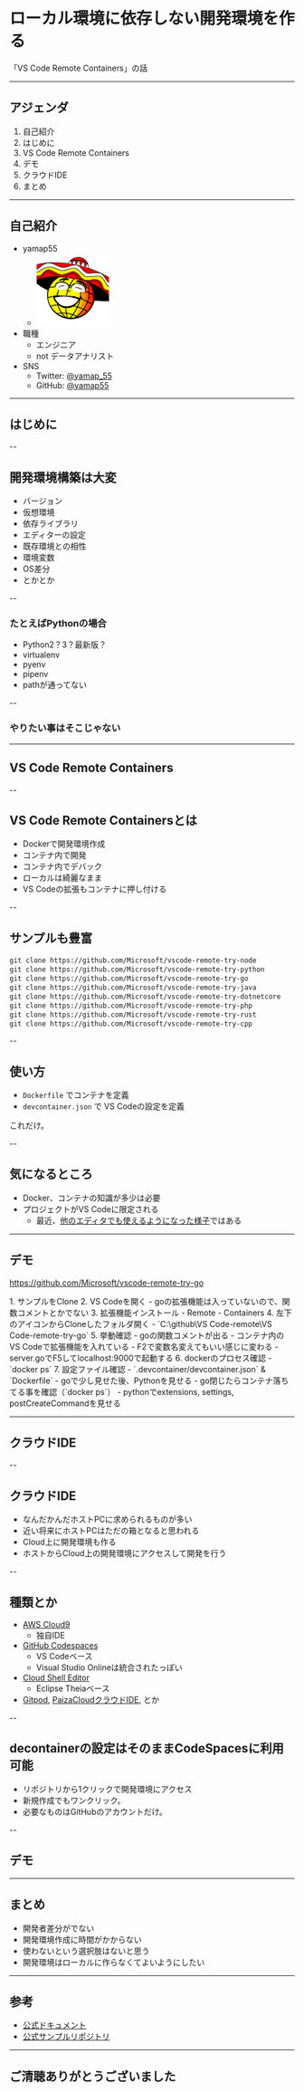 <style type="text/css">
  .reveal h1,
  .reveal h2,
  .reveal h3,
  .reveal h4,
  .reveal h5,
  .reveal h6 {
    text-transform: none;
  }
</style>

# ローカル環境に依存しない開発環境を作る
「VS Code Remote Containers」の話

---

## アジェンダ

1. 自己紹介
2. はじめに
3. VS Code Remote Containers
4. デモ
5. クラウドIDE
6. まとめ

---

## 自己紹介

- yamap55
  - ![icon](./icon.gif)
- 職種
  - エンジニア
  - not データアナリスト
- SNS
  - Twitter: [@yamap_55](https://twitter.com/yamap_55)
  - GitHub: [@yamap55](https://github.com/yamap55)

---

## はじめに

--

## 開発環境構築は大変
- バージョン
- 仮想環境
- 依存ライブラリ
- エディターの設定
- 既存環境との相性
- 環境変数
- OS差分
- とかとか

--

### たとえばPythonの場合
- Python2？3？最新版？
- virtualenv
- pyenv
- pipenv
- pathが通ってない

--

### やりたい事はそこじゃない

---

## VS Code Remote Containers

--

## VS Code Remote Containersとは

- Dockerで開発環境作成
- コンテナ内で開発
- コンテナ内でデバック
- ローカルは綺麗なまま
- VS Codeの拡張もコンテナに押し付ける

--

## サンプルも豊富

```
git clone https://github.com/Microsoft/vscode-remote-try-node
git clone https://github.com/Microsoft/vscode-remote-try-python
git clone https://github.com/Microsoft/vscode-remote-try-go
git clone https://github.com/Microsoft/vscode-remote-try-java
git clone https://github.com/Microsoft/vscode-remote-try-dotnetcore
git clone https://github.com/Microsoft/vscode-remote-try-php
git clone https://github.com/Microsoft/vscode-remote-try-rust
git clone https://github.com/Microsoft/vscode-remote-try-cpp
```

--

## 使い方

- `Dockerfile` でコンテナを定義
- `devcontainer.json` で VS Codeの設定を定義

これだけ。


--

## 気になるところ

- Docker、コンテナの知識が多少は必要
- プロジェクトがVS Codeに限定される
  - 最近、[他のエディタでも使えるようになった様子](https://github.com/devcontainers/cli)ではある

---

## デモ

https://github.com/Microsoft/vscode-remote-try-go

<aside class="notes">
1. サンプルをClone
2. VS Codeを開く
    - goの拡張機能は入っていないので、関数コメントとかでない
3. 拡張機能インストール
    - Remote - Containers
4. 左下のアイコンからCloneしたフォルダ開く
    - `C:\github\VS Code-remote\VS Code-remote-try-go`
5. 挙動確認
    - goの関数コメントが出る
        - コンテナ内のVS Codeで拡張機能を入れている
    - F2で変数名変えてもいい感じに変わる
    - server.goでF5してlocalhost:9000で起動する
6. dockerのプロセス確認
    - `docker ps`
7. 設定ファイル確認
    - `.devcontainer/devcontainer.json` & `Dockerfile`
    - goで少し見せた後、Pythonを見せる
    - go閉じたらコンテナ落ちてる事を確認（`docker ps`）
    - pythonでextensions, settings, postCreateCommandを見せる
</aside>

---

## クラウドIDE

--

## クラウドIDE

- なんだかんだホストPCに求められるものが多い
- 近い将来にホストPCはただの箱となると思われる
- Cloud上に開発環境も作る
- ホストからCloud上の開発環境にアクセスして開発を行う

--

## 種類とか

- [AWS Cloud9](https://aws.amazon.com/jp/cloud9/)
  - 独自IDE
- [GitHub Codespaces](https://github.co.jp/features/codespaces)
  - VS Codeベース
  - Visual Studio Onlineは統合されたっぽい
- [Cloud Shell Editor](https://cloud.google.com/shell?hl=ja)
  - Eclipse Theiaベース
- [Gitpod](https://www.gitpod.io/), [PaizaCloudクラウドIDE](https://paiza.cloud/ja/), とか

--

## decontainerの設定はそのままCodeSpacesに利用可能

- リポジトリから1クリックで開発環境にアクセス
- 新規作成でもワンクリック。
- 必要なものはGitHubのアカウントだけ。

--

## デモ

---

## まとめ

- 開発者差分がでない
- 開発環境作成に時間がかからない
- 使わないという選択肢はないと思う
- 開発環境はローカルに作らなくてよいようにしたい

---

## 参考
- [公式ドキュメント](https://code.visualstudio.com/docs/remote/remote-overview)
- [公式サンプルリポジトリ](https://github.com/search?q=org%3Amicrosoft+vscode-remote-try&type=all)

---

## ご清聴ありがとうございました
